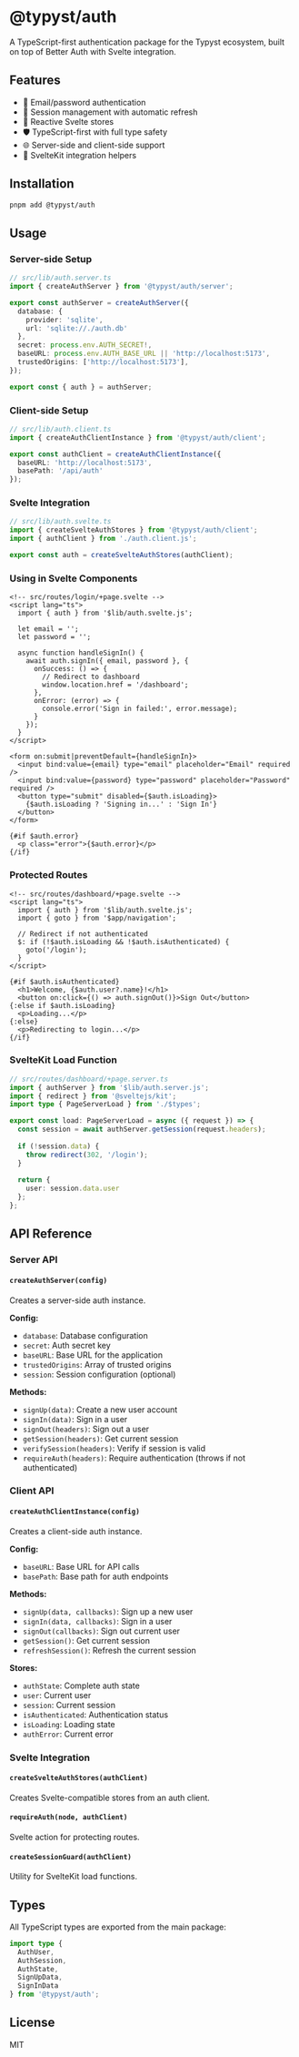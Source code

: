 # @typyst/auth

A TypeScript-first authentication package for the Typyst ecosystem, built on top of Better Auth with Svelte integration.

## Features

- 🔐 Email/password authentication
- 🔄 Session management with automatic refresh
- 📱 Reactive Svelte stores
- 🛡️ TypeScript-first with full type safety
- 🌐 Server-side and client-side support
- 🎯 SvelteKit integration helpers

## Installation

```bash
pnpm add @typyst/auth
```

## Usage

### Server-side Setup

```typescript
// src/lib/auth.server.ts
import { createAuthServer } from '@typyst/auth/server';

export const authServer = createAuthServer({
  database: {
    provider: 'sqlite',
    url: 'sqlite://./auth.db'
  },
  secret: process.env.AUTH_SECRET!,
  baseURL: process.env.AUTH_BASE_URL || 'http://localhost:5173',
  trustedOrigins: ['http://localhost:5173'],
});

export const { auth } = authServer;
```

### Client-side Setup

```typescript
// src/lib/auth.client.ts
import { createAuthClientInstance } from '@typyst/auth/client';

export const authClient = createAuthClientInstance({
  baseURL: 'http://localhost:5173',
  basePath: '/api/auth'
});
```

### Svelte Integration

```typescript
// src/lib/auth.svelte.ts
import { createSvelteAuthStores } from '@typyst/auth/client';
import { authClient } from './auth.client.js';

export const auth = createSvelteAuthStores(authClient);
```

### Using in Svelte Components

```svelte
<!-- src/routes/login/+page.svelte -->
<script lang="ts">
  import { auth } from '$lib/auth.svelte.js';
  
  let email = '';
  let password = '';
  
  async function handleSignIn() {
    await auth.signIn({ email, password }, {
      onSuccess: () => {
        // Redirect to dashboard
        window.location.href = '/dashboard';
      },
      onError: (error) => {
        console.error('Sign in failed:', error.message);
      }
    });
  }
</script>

<form on:submit|preventDefault={handleSignIn}>
  <input bind:value={email} type="email" placeholder="Email" required />
  <input bind:value={password} type="password" placeholder="Password" required />
  <button type="submit" disabled={$auth.isLoading}>
    {$auth.isLoading ? 'Signing in...' : 'Sign In'}
  </button>
</form>

{#if $auth.error}
  <p class="error">{$auth.error}</p>
{/if}
```

### Protected Routes

```svelte
<!-- src/routes/dashboard/+page.svelte -->
<script lang="ts">
  import { auth } from '$lib/auth.svelte.js';
  import { goto } from '$app/navigation';
  
  // Redirect if not authenticated
  $: if (!$auth.isLoading && !$auth.isAuthenticated) {
    goto('/login');
  }
</script>

{#if $auth.isAuthenticated}
  <h1>Welcome, {$auth.user?.name}!</h1>
  <button on:click={() => auth.signOut()}>Sign Out</button>
{:else if $auth.isLoading}
  <p>Loading...</p>
{:else}
  <p>Redirecting to login...</p>
{/if}
```

### SvelteKit Load Function

```typescript
// src/routes/dashboard/+page.server.ts
import { authServer } from '$lib/auth.server.js';
import { redirect } from '@sveltejs/kit';
import type { PageServerLoad } from './$types';

export const load: PageServerLoad = async ({ request }) => {
  const session = await authServer.getSession(request.headers);
  
  if (!session.data) {
    throw redirect(302, '/login');
  }
  
  return {
    user: session.data.user
  };
};
```

## API Reference

### Server API

#### `createAuthServer(config)`

Creates a server-side auth instance.

**Config:**
- `database`: Database configuration
- `secret`: Auth secret key
- `baseURL`: Base URL for the application
- `trustedOrigins`: Array of trusted origins
- `session`: Session configuration (optional)

**Methods:**
- `signUp(data)`: Create a new user account
- `signIn(data)`: Sign in a user
- `signOut(headers)`: Sign out a user
- `getSession(headers)`: Get current session
- `verifySession(headers)`: Verify if session is valid
- `requireAuth(headers)`: Require authentication (throws if not authenticated)

### Client API

#### `createAuthClientInstance(config)`

Creates a client-side auth instance.

**Config:**
- `baseURL`: Base URL for API calls
- `basePath`: Base path for auth endpoints

**Methods:**
- `signUp(data, callbacks)`: Sign up a new user
- `signIn(data, callbacks)`: Sign in a user
- `signOut(callbacks)`: Sign out current user
- `getSession()`: Get current session
- `refreshSession()`: Refresh the current session

**Stores:**
- `authState`: Complete auth state
- `user`: Current user
- `session`: Current session
- `isAuthenticated`: Authentication status
- `isLoading`: Loading state
- `authError`: Current error

### Svelte Integration

#### `createSvelteAuthStores(authClient)`

Creates Svelte-compatible stores from an auth client.

#### `requireAuth(node, authClient)`

Svelte action for protecting routes.

#### `createSessionGuard(authClient)`

Utility for SvelteKit load functions.

## Types

All TypeScript types are exported from the main package:

```typescript
import type { 
  AuthUser, 
  AuthSession, 
  AuthState, 
  SignUpData, 
  SignInData 
} from '@typyst/auth';
```

## License

MIT 